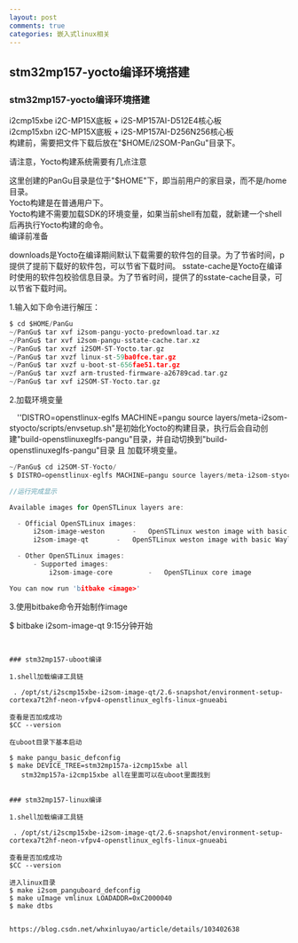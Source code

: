 ```yaml
---
layout: post
comments: true
categories: 嵌入式linux相关
---
```

## stm32mp157-yocto编译环境搭建

### stm32mp157-yocto编译环境搭建

i2cmp15xbe	i2C-MP15X底板 + i2S-MP157AI-D512E4核心板<br>
i2cmp15xbn	i2C-MP15X底板 + i2S-MP157AI-D256N256核心板<br>
构建前，需要把文件下载后放在"$HOME/i2SOM-PanGu"目录下。<br>

请注意，Yocto构建系统需要有几点注意<br>

这里创建的PanGu目录是位于"$HOME"下，即当前用户的家目录，而不是/home目录。<br>
Yocto构建是在普通用户下。<br>
Yocto构建不需要加载SDK的环境变量，如果当前shell有加载，就新建一个shell后再执行Yocto构建的命令。<br>
编译前准备<br>

downloads是Yocto在编译期间默认下载需要的软件包的目录。为了节省时间，p提供了提前下载好的软件包，可以节省下载时间。
sstate-cache是Yocto在编译时使用的软件包校验信息目录。为了节省时间，提供了的sstate-cache目录，可以节省下载时间。

1.输入如下命令进行解压：
```c
$ cd $HOME/PanGu
~/PanGu$ tar xvf i2som-pangu-yocto-predownload.tar.xz
~/PanGu$ tar xvf i2som-pangu-sstate-cache.tar.xz
~/PanGu$ tar xvzf i2SOM-ST-Yocto.tar.gz
~/PanGu$ tar xvzf linux-st-59ba0fce.tar.gz
~/PanGu$ tar xvzf u-boot-st-656fae51.tar.gz
~/PanGu$ tar xvzf arm-trusted-firmware-a26789cad.tar.gz
~/PanGu$ tar xvf i2SOM-ST-Yocto.tar.gz
```

2.加载环境变量

 ''DISTRO=openstlinux-eglfs MACHINE=pangu source layers/meta-i2som-styocto/scripts/envsetup.sh"是初始化Yocto的构建目录，执行后会自动创建"build-openstlinuxeglfs-pangu"目录，并自动切换到"build-openstlinuxeglfs-pangu"目录 且 加载环境变量。

```c
~/PanGu$ cd i2SOM-ST-Yocto/
$ DISTRO=openstlinux-eglfs MACHINE=pangu source layers/meta-i2som-styocto/scripts/envsetup.sh

//运行完成显示

Available images for OpenSTLinux layers are:

  - Official OpenSTLinux images:
      i2som-image-weston       -   OpenSTLinux weston image with basic Wayland support (if enable in distro)
      i2som-image-qt       -   OpenSTLinux weston image with basic Wayland support (if enable in distro)

  - Other OpenSTLinux images:
      - Supported images:
          i2som-image-core         -   OpenSTLinux core image

You can now run 'bitbake <image>'
```

3.使用bitbake命令开始制作image

$ bitbake i2som-image-qt
9:15分钟开始













```


### stm32mp157-uboot编译

1.shell加载编译工具链 

 . /opt/st/i2scmp15xbe-i2som-image-qt/2.6-snapshot/environment-setup-cortexa7t2hf-neon-vfpv4-openstlinux_eglfs-linux-gnueabi

查看是否加成成功
$CC --version

在uboot目录下基本启动

$ make pangu_basic_defconfig
$ make DEVICE_TREE=stm32mp157a-i2cmp15xbe all
   stm32mp157a-i2cmp15xbe all在里面可以在uboot里面找到


### stm32mp157-linux编译

1.shell加载编译工具链 

 . /opt/st/i2scmp15xbe-i2som-image-qt/2.6-snapshot/environment-setup-cortexa7t2hf-neon-vfpv4-openstlinux_eglfs-linux-gnueabi

查看是否加成成功
$CC --version

进入linux目录
$ make i2som_panguboard_defconfig
$ make uImage vmlinux LOADADDR=0xC2000040
$ make dtbs


https://blog.csdn.net/whxinluyao/article/details/103402638

